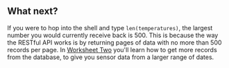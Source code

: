 ## What next?

If you were to hop into the shell and type `len(temperatures)`, the largest number you would currently receive back is 500. This is because the way the RESTful API works is by returning pages of data with no more than 500 records per page. In [Worksheet Two](worksheet2.md) you'll learn how to get more records from the database, to give you sensor data from a larger range of dates.

